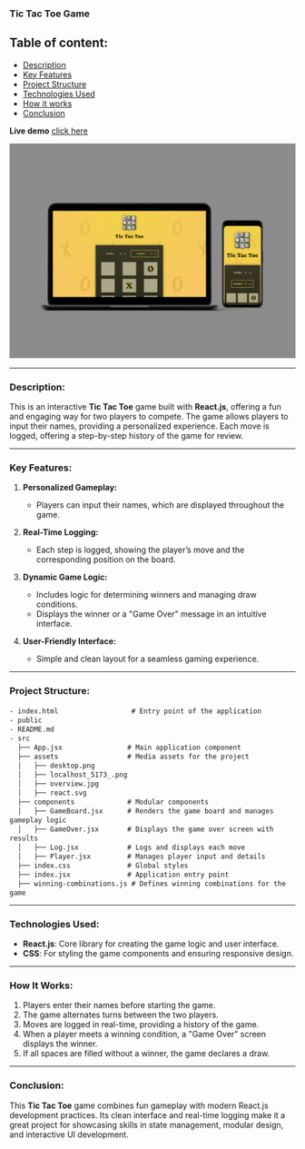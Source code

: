 ### **Tic Tac Toe Game**

## **Table of content:**

-   [Description](#description)
-   [Key Features](#key-features)
-   [Project Structure](#project-structure)
-   [Technologies Used](#technologies-used)
-   [How it works](#how-it-works)
-   [Conclusion](#conclusion)

**Live demo** [click here](https://tic-tac-toe-fun-game-app.netlify.app/)

![alt text](src/assets/overview.jpg)

---

### **Description:**

This is an interactive **Tic Tac Toe** game built with **React.js**, offering a fun and engaging way for two players to compete. The game allows players to input their names, providing a personalized experience. Each move is logged, offering a step-by-step history of the game for review.

---

### **Key Features:**

1. **Personalized Gameplay:**

    - Players can input their names, which are displayed throughout the game.

2. **Real-Time Logging:**

    - Each step is logged, showing the player’s move and the corresponding position on the board.

3. **Dynamic Game Logic:**

    - Includes logic for determining winners and managing draw conditions.
    - Displays the winner or a "Game Over" message in an intuitive interface.

4. **User-Friendly Interface:**
    - Simple and clean layout for a seamless gaming experience.

---

### **Project Structure:**

```
- index.html                  # Entry point of the application
- public
- README.md
- src
  ├── App.jsx                # Main application component
  ├── assets                 # Media assets for the project
  │   ├── desktop.png
  │   ├── localhost_5173_.png
  │   ├── overview.jpg
  │   ├── react.svg
  ├── components             # Modular components
  │   ├── GameBoard.jsx      # Renders the game board and manages gameplay logic
  │   ├── GameOver.jsx       # Displays the game over screen with results
  │   ├── Log.jsx            # Logs and displays each move
  │   ├── Player.jsx         # Manages player input and details
  ├── index.css              # Global styles
  ├── index.jsx              # Application entry point
  ├── winning-combinations.js # Defines winning combinations for the game
```

---

### **Technologies Used:**

-   **React.js**: Core library for creating the game logic and user interface.
-   **CSS**: For styling the game components and ensuring responsive design.

---

### **How It Works:**

1. Players enter their names before starting the game.
2. The game alternates turns between the two players.
3. Moves are logged in real-time, providing a history of the game.
4. When a player meets a winning condition, a "Game Over" screen displays the winner.
5. If all spaces are filled without a winner, the game declares a draw.

---

### **Conclusion:**

This **Tic Tac Toe** game combines fun gameplay with modern React.js development practices. Its clean interface and real-time logging make it a great project for showcasing skills in state management, modular design, and interactive UI development.
